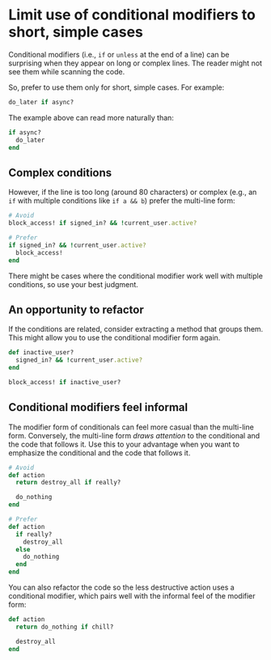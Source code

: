 # Limit use of conditional modifiers to short, simple cases

Conditional modifiers (i.e., `if` or `unless` at the end of a line) can be
surprising when they appear on long or complex lines. The reader might not see
them while scanning the code.

So, prefer to use them only for short, simple cases. For example:

```ruby
do_later if async?
```

The example above can read more naturally than:

```rb
if async?
  do_later
end
```

## Complex conditions

However, if the line is too long (around 80 characters) or complex (e.g., an
`if` with multiple conditions like `if a && b`) prefer the multi-line form:

```ruby
# Avoid
block_access! if signed_in? && !current_user.active?

# Prefer
if signed_in? && !current_user.active?
  block_access!
end
```

There might be cases where the conditional modifier work well with multiple
conditions, so use your best judgment.

## An opportunity to refactor

If the conditions are related, consider extracting a method that groups them.
This might allow you to use the conditional modifier form again.

```ruby
def inactive_user?
  signed_in? && !current_user.active?
end

block_access! if inactive_user?
```

## Conditional modifiers feel informal

The modifier form of conditionals can feel more casual than the multi-line form.
Conversely, the multi-line form _draws attention_ to the conditional and the
code that follows it. Use this to your advantage when you want to emphasize the
conditional and the code that follows it.

```rb
# Avoid
def action
  return destroy_all if really?

  do_nothing
end

# Prefer
def action
  if really?
    destroy_all
  else
    do_nothing
  end
end
```

You can also refactor the code so the less destructive action uses a conditional
modifier, which pairs well with the informal feel of the modifier form:

```rb
def action
  return do_nothing if chill?

  destroy_all
end
```
